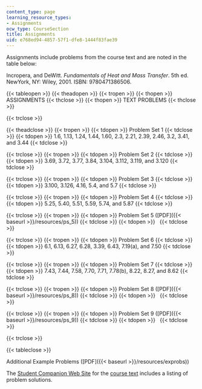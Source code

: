 ```yaml
---
content_type: page
learning_resource_types:
- Assignments
ocw_type: CourseSection
title: Assignments
uid: e768ed94-4857-57f1-dfe8-1444f83fae39
---
```


Assignments include problems from the course text and are noted in the table below:

Incropera, and DeWitt. _Fundamentals of Heat and Mass Transfer_. 5th ed. NewYork, NY: Wiley, 2001. ISBN: 9780471386506.

{{< tableopen >}}
{{< theadopen >}}
{{< tropen >}}
{{< thopen >}}
ASSIGNMENTS
{{< thclose >}}
{{< thopen >}}
TEXT PROBLEMS
{{< thclose >}}

{{< trclose >}}

{{< theadclose >}}
{{< tropen >}}
{{< tdopen >}}
Problem Set 1
{{< tdclose >}}
{{< tdopen >}}
1.6, 1.13, 1.24, 1.44, 1.60, 2.3, 2.21, 2.39, 2.46, 3.2, 3.41, and 3.44
{{< tdclose >}}

{{< trclose >}}
{{< tropen >}}
{{< tdopen >}}
Problem Set 2
{{< tdclose >}}
{{< tdopen >}}
3.69, 3.72, 3.77, 3.84, 3.104, 3.112, 3.119, and 3.120
{{< tdclose >}}

{{< trclose >}}
{{< tropen >}}
{{< tdopen >}}
Problem Set 3
{{< tdclose >}}
{{< tdopen >}}
3.100, 3.126, 4.16, 5.4, and 5.7
{{< tdclose >}}

{{< trclose >}}
{{< tropen >}}
{{< tdopen >}}
Problem Set 4
{{< tdclose >}}
{{< tdopen >}}
5.25, 5.40, 5.51, 5.59, 5.74, and 5.87
{{< tdclose >}}

{{< trclose >}}
{{< tropen >}}
{{< tdopen >}}
Problem Set 5 ([PDF]({{< baseurl >}}/resources/ps_5))
{{< tdclose >}}
{{< tdopen >}}
 
{{< tdclose >}}

{{< trclose >}}
{{< tropen >}}
{{< tdopen >}}
Problem Set 6
{{< tdclose >}}
{{< tdopen >}}
6.1, 6.13, 6.27, 6.28, 3.39, 6.43, 7.19(a), and 7.50
{{< tdclose >}}

{{< trclose >}}
{{< tropen >}}
{{< tdopen >}}
Problem Set 7
{{< tdclose >}}
{{< tdopen >}}
7.43, 7.44, 7.58, 7.70, 7.71, 7.78(b), 8.22, 8.27, and 8.62
{{< tdclose >}}

{{< trclose >}}
{{< tropen >}}
{{< tdopen >}}
Problem Set 8 ([PDF]({{< baseurl >}}/resources/ps_8))
{{< tdclose >}}
{{< tdopen >}}
 
{{< tdclose >}}

{{< trclose >}}
{{< tropen >}}
{{< tdopen >}}
Problem Set 9 ([PDF]({{< baseurl >}}/resources/ps_9))
{{< tdclose >}}
{{< tdopen >}}
 
{{< tdclose >}}

{{< trclose >}}

{{< tableclose >}}

Additional Example Problems ([PDF]({{< baseurl >}}/resources/exprobs))

The [Student Companion Web Site](http://jws-edcv.wiley.com/college/bcs/redesign/student/0,12264,_0471386502_BKS_1737_____,00.html) for the [course text](http://he-cda.wiley.com/WileyCDA/HigherEdTitle/productCd-0471457280,courseCd-E40800.html) includes a listing of problem solutions.